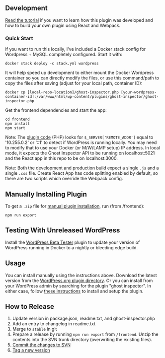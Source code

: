 ## Development

[Read the tutorial](https://ghostinspector.com/blog/develop-wordpress-plugin-with-webpack-and-react/) if you want to learn how this plugin was developed and how to build your own plugin using React and Webpack.

### Quick Start

If you want to run this locally, I've included a Docker stack config for Wordpress + MySQL completely configured. Start it with:
```
docker stack deploy -c stack.yml wordpress
```

It will help speed up development to either mount the Docker Wordpress container so you can directly modify the files, or use this command/path to copy the files after saving (adjust for your local path, container ID):

```
docker cp [local-repo-location]/ghost-inspector.php [your-wordpress-container-id]:/var/www/html/wp-content/plugins/ghost-inspector/ghost-inspector.php
```

Get the frontend dependencies and start the app:
```
cd frontend
npm install
npm start
```

Note: The [plugin code](https://github.com/ghost-inspector/wordpress-plugin/blob/stable/ghost-inspector.php) (PHP) looks for `$_SERVER['REMOTE_ADDR']` equal to '10.255.0.2' or '::1' to detect if WordPress is running locally. You may need to modify that to use your Docker (or M/W/LAMP setup) IP address. In local mode, it expects the Ghost Inspector API to be running on localhost:5021 and the React app in this repo to be on localhost:3000.

Note: Both the development and production build expect a single `.js` and a single `.css` file. Create React App has code splitting enabled by default, so there are two scripts which override the Webpack config.

## Manually Installing Plugin

To get a `.zip` file for [manual plugin installation](https://codex.wordpress.org/Managing_Plugins#Manual_Plugin_Installation_by_Uploading_a_Zip_Archive), run (from /frontend):
```shell
npm run export
```

## Testing With Unreleased WordPress

Install the [WordPress Beta Tester](https://wordpress.org/plugins/wordpress-beta-tester/) plugin to update your version of WordPress running in Docker to a nightly or bleeding edge build.

## Usage

You can install manually using the instructions above. Download the latest version from the [WordPress.org plugin directory](https://wordpress.org/plugins/ghost-inspector/). Or you can install from your WordPress admin by searching for the plugin "ghost inspector". In either case, follow [these instructions](https://ghostinspector.com/blog/ghost-inspector-wordpress-plugin/) to install and setup the plugin.

## How to Release

1. Update version in package.json, readme.txt, and ghost-inspector.php
2. Add an entry to changelog in readme.txt
3. Merge to `stable` in git
4. Prepare a release by running `npm run export` from `/frontend`. Unzip the contents into the SVN trunk directory (overwriting the existing files).
5. [Commit the changes to SVN](https://developer.wordpress.org/plugins/wordpress-org/how-to-use-subversion/#editing-existing-files)
6. [Tag a new version](https://developer.wordpress.org/plugins/wordpress-org/how-to-use-subversion/#tagging-new-versions)